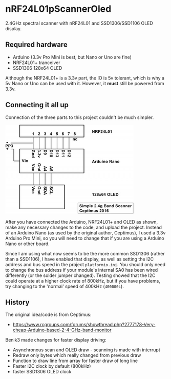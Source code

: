# nRF24L01pScannerOled
2.4GHz spectral scanner with nRF24L01 and SSD1306/SSD1106 OLED display.

## Required hardware

* Arduino (3.3v Pro Mini is best, but Nano or Uno are fine)
* NRF24L01+ tranceiver
* SSD1306 128x64 OLED

Although the NRF24L01+ is a 3.3v part, the IO is 5v tolerant, which is why a 5v Nano or Uno can be used with it. However, it **must** still be powered from 3.3v. 

## Connecting it all up
Connection of the three parts to this project couldn't be much simpler.

![Connection diagram](docs/connection-diagram.png)

After you have connected the Arduino, NRF24L01+ and OLED as shown, make any necessary changes to the code, and upload the project. Instead of an Arduino Nano (as used by the original author, Ceptimus), I used a 3.3v Arduino Pro Mini, so you will need to change that if you are using a Arduino Nano or other board. 

Since I am using what now seems to be the more common SSD1306 (rather than a SSD1106), I have enabled that display, as well as setting the I2C address and bus speed in the project `platformio.ini`. You should only need to change the bus address if your module's internal SA0 has been wired differently (or the solder jumper changed). Testing showed that the I2C could operate at a higher clock rate of 800kHz, but if you have problems, try changing to the 'normal' speed of 400kHz (`400000L`).


## History

The original idea/code is from Ceptimus:
* https://www.rcgroups.com/forums/showthread.php?2777178-Very-cheap-Arduino-based-2-4-GHz-band-monitor

Benik3 made changes for faster display driving:
- Asynchronous scan and OLED draw - scanning is made with interrupt
- Redraw only bytes which really changed from previous draw
- Function to draw line from array for faster draw of long line
- Faster I2C clock by default (800kHz)
- faster SSD1306 OLED clock

